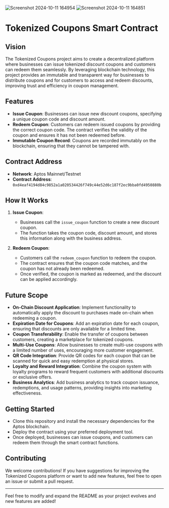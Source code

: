 ![Screenshot 2024-10-11 164954](https://github.com/user-attachments/assets/df12182d-ecbc-4dde-8569-b50a80bb46a3)
![Screenshot 2024-10-11 164851](https://github.com/user-attachments/assets/437b30d3-9020-4104-b89a-f48c560a6ffc)

# Tokenized Coupons Smart Contract

## Vision

The Tokenized Coupons project aims to create a decentralized platform where businesses can issue tokenized discount coupons and customers can redeem them seamlessly. By leveraging blockchain technology, this project provides an immutable and transparent way for businesses to distribute coupons and for customers to access and redeem discounts, improving trust and efficiency in coupon management.

## Features

- **Issue Coupon**: Businesses can issue new discount coupons, specifying a unique coupon code and discount amount.
- **Redeem Coupon**: Customers can redeem issued coupons by providing the correct coupon code. The contract verifies the validity of the coupon and ensures it has not been redeemed before.
- **Immutable Coupon Record**: Coupons are recorded immutably on the blockchain, ensuring that they cannot be tampered with.

## Contract Address

- **Network**: Aptos Mainnet/Testnet
- **Contract Address**: `0xd4eaf4194d84c9852a1a020534426f749c44e52d6c187f2ec9bba0fd4950880b`

## How It Works

1. **Issue Coupon**:

   - Businesses call the `issue_coupon` function to create a new discount coupon.
   - The function takes the coupon code, discount amount, and stores this information along with the business address.

2. **Redeem Coupon**:
   - Customers call the `redeem_coupon` function to redeem the coupon.
   - The contract ensures that the coupon code matches, and the coupon has not already been redeemed.
   - Once verified, the coupon is marked as redeemed, and the discount can be applied accordingly.

## Future Scope

- **On-Chain Discount Application**: Implement functionality to automatically apply the discount to purchases made on-chain when redeeming a coupon.
- **Expiration Date for Coupons**: Add an expiration date for each coupon, ensuring that discounts are only available for a limited time.
- **Coupon Transferability**: Enable the transfer of coupons between customers, creating a marketplace for tokenized coupons.
- **Multi-Use Coupons**: Allow businesses to create multi-use coupons with a limited number of uses, encouraging more customer engagement.
- **QR Code Integration**: Provide QR codes for each coupon that can be scanned for quick and easy redemption at physical stores.
- **Loyalty and Reward Integration**: Combine the coupon system with loyalty programs to reward frequent customers with additional discounts or exclusive offers.
- **Business Analytics**: Add business analytics to track coupon issuance, redemptions, and usage patterns, providing insights into marketing effectiveness.

## Getting Started

- Clone this repository and install the necessary dependencies for the Aptos blockchain.
- Deploy the contract using your preferred deployment tool.
- Once deployed, businesses can issue coupons, and customers can redeem them through the smart contract functions.

## Contributing

We welcome contributions! If you have suggestions for improving the Tokenized Coupons platform or want to add new features, feel free to open an issue or submit a pull request.

---

Feel free to modify and expand the README as your project evolves and new features are added!
